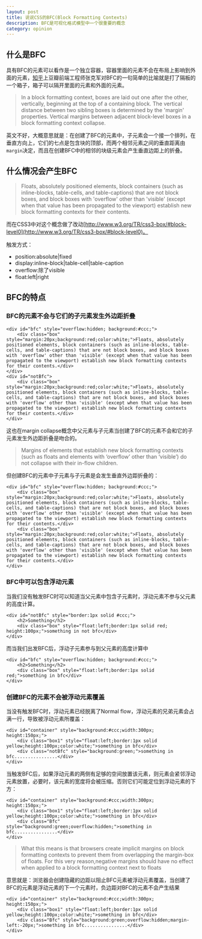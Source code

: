 ```yaml
---
layout: post
title: 说说CSS的BFC(Block Formatting Contexts)
description: BFC是可视化格式模型中一个很重要的概念
category: opinion
---
```


## 什么是BFC

具有BFC的元素可以看作是一个独立容器，容器里面的元素不会在布局上影响到外面的元素，[知乎](http://www.zhihu.com/question/20086234)上豆瓣前端工程师张克军对BFC的一句简单的比喻就是打了隔板的一个箱子，箱子可以隔开里面的元素和外面的元素。

> In a block formatting context, boxes are laid out one after the other, vertically, beginning at the top of a containing block. The vertical distance between two sibling boxes is determined by the 'margin' properties. Vertical margins between adjacent block-level boxes in a block formatting context collapse.

英文不好，大概意思就是：在创建了BFC的元素中，子元素会一个接一个排列，在垂直方向上，它们的七点是包含块的顶部，而两个相邻元素之间的垂直距离由`margin`决定，而且在创建BFC中的相邻的块级元素会产生垂直边距上的折叠。

## 什么情况会产生BFC

> Floats, absolutely positioned elements, block containers (such as inline-blocks, table-cells, and table-captions) that are not block boxes, and block boxes with 'overflow' other than 'visible' (except when that value has been propagated to the viewport) establish new block formatting contexts for their contents.

而在CSS3中对这个概念做了改动[http://www.w3.org/TR/css3-box/#block-level0](http://www.w3.org/TR/css3-box/#block-level0)。

触发方式：

<ul>
	<li>position:absolute|fixed</li>
	<li>display:inline-block|table-cell|table-caption</li>
	<li>overflow:除了visible</li>
	<li>float:left|right</li>
</ul>

## BFC的特点

### BFC的元素不会与它们的子元素发生外边距折叠

	<div id="bfc" style="overflow:hidden; background:#ccc;">
		<div class="box" style="margin:20px;background:red;color:white;">Floats, absolutely positioned elements, block containers (such as inline-blocks, table-cells, and table-captions) that are not block boxes, and block boxes with 'overflow' other than 'visible' (except when that value has been propagated to the viewport) establish new block formatting contexts for their contents.</div>
	</div>
	<div id="notBfc">
		<div class="box" style="margin:20px;background:red;color:white;">Floats, absolutely positioned elements, block containers (such as inline-blocks, table-cells, and table-captions) that are not block boxes, and block boxes with 'overflow' other than 'visible' (except when that value has been propagated to the viewport) establish new block formatting contexts for their contents.</div>
	</div>

这也在margin collapse概念中父元素与子元素当创建了BFC的元素不会和它的子元素发生外边距折叠是吻合的。

> Margins of elements that establish new block formatting contexts (such as floats and elements with ‘overflow’ other than ‘visible’) do not collapse with their in-flow children.

但创建BFC的元素中子元素与子元素是会发生垂直外边距折叠的：

	<div id="bfc" style="overflow:hidden; background:#ccc;">
		<div class="box" style="margin:20px;background:red;color:white;">Floats, absolutely positioned elements, block containers (such as inline-blocks, table-cells, and table-captions) that are not block boxes, and block boxes with 'overflow' other than 'visible' (except when that value has been propagated to the viewport) establish new block formatting contexts for their contents.</div>
		<div class="box" style="margin:20px;background:red;color:white;">Floats, absolutely positioned elements, block containers (such as inline-blocks, table-cells, and table-captions) that are not block boxes, and block boxes with 'overflow' other than 'visible' (except when that value has been propagated to the viewport) establish new block formatting contexts for their contents.</div>
	</div>
	
### BFC中可以包含浮动元素

当我们没有触发BFC时可以知道当父元素中包含子元素时，浮动元素不参与父元素的高度计算。

	<div id="notBfc" style="border:1px solid #ccc;">
		<h2>Something</h2>
		<div class="box" style="float:left;border:1px solid red; height:100px;">something in not bfc</div>
	</div>
	
而当我们出发BFC后，浮动子元素参与到父元素的高度计算中

	<div id="bfc" style="overflow:hidden; background:#ccc;">
		<h2>Something</h2>
		<div class="box" style="float:left;border:1px solid red;">something in bfc</div>
	</div>
	
### 创建BFC的元素不会被浮动元素覆盖

当没有触发BFC时，浮动元素已经脱离了Normal flow，浮动元素的兄弟元素会占满一行，导致被浮动元素所覆盖：

	<div id="container" style="background:#ccc;width:300px; height:150px;">
		<div class="box1" style="float:left;border:1px solid yellow;height:100px;color:white;">something in bfc</div>
		<div class="notBfc" style="background:green;">something in bfc................</div>
	</div>
	
当触发BFC后，如果浮动元素的两侧有足够的空间放置该元素，则元素会紧邻浮动元素放置，必要时，该元素的宽度将会被压缩。否则它们可能定位到浮动元素的下方：

	<div id="container" style="background:#ccc;width:300px; height:150px;">
		<div class="box1" style="float:left;border:1px solid yellow;height:100px;color:white;">something in bfc</div>
		<div class="Bfc" style="background:green;overflow:hidden;">something in bfc................</div>
	</div>
	
	
> What this means is that browsers create implicit margins on block formatting contexts to prevent them from overlapping the margin-box of floats. For this very reason,negative margins should have no effect when applied to a block formatting context next to floats

意思就是：浏览器会创建隐藏的边距以阻止BFC元素被浮动元素覆盖，当创建了BFC的元素是浮动元素的下一个元素时，负边距对BFC的元素不会产生结果

	<div id="container" style="background:#ccc;width:300px; height:150px;">
		<div class="box1" style="float:left;border:1px solid yellow;height:100px;color:white;">something in bfc</div>
		<div class="Bfc" style="background:green;overflow:hidden;margin-left:-20px;">something in bfc................</div>
	</div>


